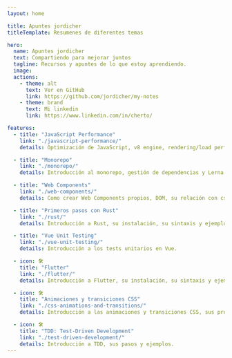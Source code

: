 ```yaml
---
layout: home

title: Apuntes jordicher
titleTemplate: Resumenes de diferentes temas

hero:
  name: Apuntes jordicher
  text: Compartiendo para mejorar juntos
  tagline: Recursos y apuntes de lo que estoy aprendiendo.
  image:
  actions:
    - theme: alt
      text: Ver en GitHub
      link: https://github.com/jordicher/my-notes
    - theme: brand
      text: Mi linkedin
      link: https://www.linkedin.com/in/cherto/

features:
  - title: "JavaScript Performance"
    link: "./javascript-performance/"
    details: Optimización de JavaScript, v8 engine, rendering/load performance, caching, etc.

  - title: "Monorepo"
    link: "./monorepo/"
    details: Introducción al monorepo, gestión de dependencias y Lerna.

  - title: "Web Components"
    link: "./web-components/"
    details: Como crear Web Components propios, DOM, su relación con css y js y múltiples ejemplos.

  - title: "Primeros pasos con Rust"
    link: "./rust/"
    details: Introducción a Rust, su instalación, su sintaxis y ejemplos.

  - title: "Vue Unit Testing"
    link: "./vue-unit-testing/"
    details: Introducción a los tests unitarios en Vue.

  - icon: 🛠️
    title: "Flutter"
    link: "./flutter/"
    details: Introducción a Flutter, su instalación, su sintaxis y ejemplos.

  - icon: 🛠️
    title: "Animaciones y transiciones CSS"
    link: "./css-animations-and-transitions/"
    details: Introducción a las animaciones y transiciones CSS, sus propiedades y ejemplos.

  - icon: 🛠️
    title: "TDD: Test-Driven Development"
    link: "./test-driven-development/"
    details: Introducción a TDD, sus pasos y ejemplos.
---
```

